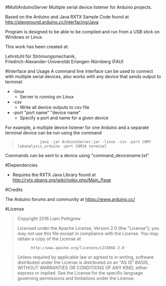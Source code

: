 #MultiArduinoServer
Multiple serial device listener for Arduino projects.

Based on the Arduino and Java RXTX Sample Code found at http://playground.arduino.cc/Interfacing/Java

Program is designed to be able to be compiled and run from a USB stick on Windows or Linux.

This work has been created at:

Lehrstuhl für Strömungsmechanik,  
Friedrich-Alexander-Universität Erlangen-Nürnberg (FAU)


#Interface and Usage
A command line interface can be used to connect with multiple serial devices, also works with any device that sends output to terminal:

* -linux		  
  * Server is running on Linux
* -csv			
  * Write all device outputs to csv file
* -port "port name" "device name"	
  * Specify a port and name for a given device

For example,  a multiple device listener for one Arduino and a separate terminal device can be run using the command

> 				java -jar ArduinoServer.jar -linux -csv -port COM7 labanalysis_arduino -port COM10 terminal

Commands can be sent to a device using "command_devicename.txt"


#Dependencies
* Requires the RXTX Java Library found at http://rxtx.qbang.org/wiki/index.php/Main_Page


#Credits

The Arduino forums and community at https://www.arduino.cc/


#License
>Copyright 2016 Liam Pettigrew
>
> Licensed under the Apache License, Version 2.0 (the "License");
> you may not use this file except in compliance with the License.
> You may obtain a copy of the License at


>			http://www.apache.org/licenses/LICENSE-2.0        


> Unless required by applicable law or agreed to in writing, software distributed under the License is distributed on an "AS IS" BASIS, WITHOUT WARRANTIES OR CONDITIONS OF ANY KIND, either express or implied.
> See the License for the specific language governing permissions and limitations under the License.

